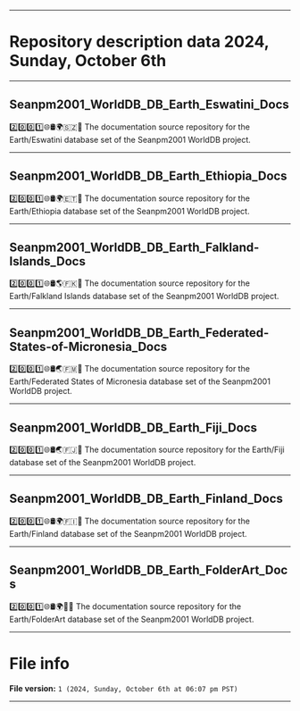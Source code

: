 
***

# Repository description data 2024, Sunday, October 6th

---

## Seanpm2001_WorldDB_DB_Earth_Eswatini_Docs

2️⃣️0️⃣️0️⃣️1️⃣️🌐️🛢️🌍️🇸🇿️📖️ The documentation source repository for the Earth/Eswatini database set of the Seanpm2001 WorldDB project. 

---

## Seanpm2001_WorldDB_DB_Earth_Ethiopia_Docs

2️⃣️0️⃣️0️⃣️1️⃣️🌐️🛢️🌍️🇪🇹️📖️ The documentation source repository for the Earth/Ethiopia database set of the Seanpm2001 WorldDB project. 

---

## Seanpm2001_WorldDB_DB_Earth_Falkland-Islands_Docs

2️⃣️0️⃣️0️⃣️1️⃣️🌐️🛢️🌎️🇫🇰️📖️ The documentation source repository for the Earth/Falkland Islands database set of the Seanpm2001 WorldDB project. 

---

## Seanpm2001_WorldDB_DB_Earth_Federated-States-of-Micronesia_Docs

2️⃣️0️⃣️0️⃣️1️⃣️🌐️🛢️🌏️🇫🇲️📖️ The documentation source repository for the Earth/Federated States of Micronesia database set of the Seanpm2001 WorldDB project. 

---

## Seanpm2001_WorldDB_DB_Earth_Fiji_Docs

2️⃣️0️⃣️0️⃣️1️⃣️🌐️🛢️🌏️🇫🇯️📖️ The documentation source repository for the Earth/Fiji database set of the Seanpm2001 WorldDB project. 

---

## Seanpm2001_WorldDB_DB_Earth_Finland_Docs

2️⃣️0️⃣️0️⃣️1️⃣️🌐️🛢️🌍️🇫🇮️📖️ The documentation source repository for the Earth/Finland database set of the Seanpm2001 WorldDB project. 

---

## Seanpm2001_WorldDB_DB_Earth_FolderArt_Docs

2️⃣️0️⃣️0️⃣️1️⃣️🌐️🛢️🌍️📂️📖️ The documentation source repository for the Earth/FolderArt database set of the Seanpm2001 WorldDB project. 

***

# File info

**File version:** `1 (2024, Sunday, October 6th at 06:07 pm PST)`

***

